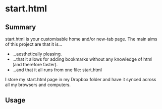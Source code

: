 start.html
=========
Summary
---------
start.html is your customisable home and/or new-tab page.
The main aims of this project are that it is...
* ...aesthetically pleasing.
* ...that it allows for adding bookmarks without any knowledge of html (and therefore faster).
* ...and that it all runs from one file: start.html

I store my start.html page in my Dropbox folder and have it synced across all my browsers and computers.

Usage
---------